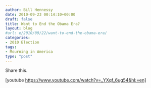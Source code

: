 ```yaml
---
author: Bill Hennessy
date: 2010-09-23 00:14:10+00:00
draft: false
title: Want to End the Obama Era?
layout: blog
#url: e/2010/09/22/want-to-end-the-obama-era/
categories:
- 2010 Election
tags:
- Mourning in America
type: "post"
---
```


Share this.

 

[youtube https://www.youtube.com/watch?v=_YXqf_6ug54&hl;=en]
